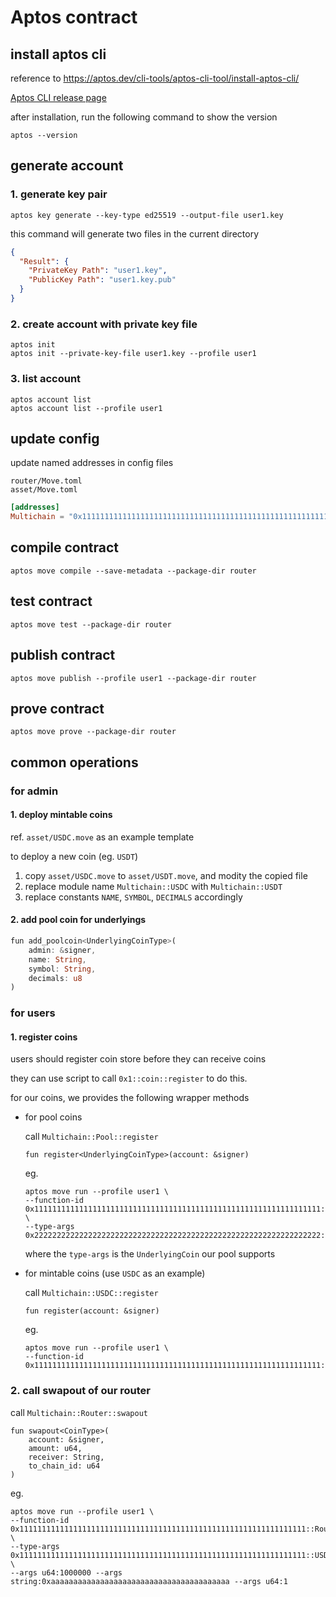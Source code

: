 # Aptos contract

## install aptos cli

reference to <https://aptos.dev/cli-tools/aptos-cli-tool/install-aptos-cli/>

[Aptos CLI release page](https://github.com/aptos-labs/aptos-core/releases?q=cli&expanded=true)

after installation, run the following command to show the version

```shell
aptos --version
```

## generate account

### 1. generate key pair

```shell
aptos key generate --key-type ed25519 --output-file user1.key
```

this command will generate two files in the current directory

```json
{
  "Result": {
    "PrivateKey Path": "user1.key",
    "PublicKey Path": "user1.key.pub"
  }
}
```

### 2. create account with private key file

```shell
aptos init
aptos init --private-key-file user1.key --profile user1
```

### 3. list account

```shell
aptos account list
aptos account list --profile user1
```

## update config

update named addresses in config files

```text
router/Move.toml
asset/Move.toml
```

```toml
[addresses]
Multichain = "0x1111111111111111111111111111111111111111111111111111111111111111"
```

## compile contract

```shell
aptos move compile --save-metadata --package-dir router
```

## test contract

```shell
aptos move test --package-dir router
```

## publish contract

```shell
aptos move publish --profile user1 --package-dir router
```

## prove contract

```shell
aptos move prove --package-dir router
```

## common operations

### for admin

#### 1. deploy mintable coins

ref. `asset/USDC.move` as an example template

to deploy a new coin (eg. `USDT`)

1. copy `asset/USDC.move` to `asset/USDT.move`, and modity the copied file
2. replace module name `Multichain::USDC` with `Multichain::USDT`
3. replace constants `NAME`, `SYMBOL`, `DECIMALS` accordingly

#### 2. add pool coin for underlyings

```rust
fun add_poolcoin<UnderlyingCoinType>(
    admin: &signer,
    name: String,
    symbol: String,
    decimals: u8
)
```

### for users

#### 1. register coins

users should register coin store before they can receive coins

they can use script to call `0x1::coin::register` to do this.

for our coins, we provides the following wrapper methods

* for pool coins

  call `Multichain::Pool::register`

  ```text
  fun register<UnderlyingCoinType>(account: &signer)
  ```

  eg.

  ```shell
  aptos move run --profile user1 \
  --function-id 0x1111111111111111111111111111111111111111111111111111111111111111::Pool::register \
  --type-args 0x2222222222222222222222222222222222222222222222222222222222222222::asset::USDC
  ```

  where the `type-args` is the `UnderlyingCoin` our pool supports

* for mintable coins (use `USDC` as an example)

  call `Multichain::USDC::register`

  ```text
  fun register(account: &signer)
  ```

  eg.

  ```shell
  aptos move run --profile user1 \
  --function-id 0x1111111111111111111111111111111111111111111111111111111111111111::USDC::register
  ```

### 2. call swapout of our router

call `Multichain::Router::swapout`

```text
fun swapout<CoinType>(
    account: &signer,
    amount: u64,
    receiver: String,
    to_chain_id: u64
)
```

eg.

```shell
aptos move run --profile user1 \
--function-id 0x1111111111111111111111111111111111111111111111111111111111111111::Router::swapout \
--type-args 0x1111111111111111111111111111111111111111111111111111111111111111::USDC::MakerDAO \
--args u64:1000000 --args string:0xaaaaaaaaaaaaaaaaaaaaaaaaaaaaaaaaaaaaaaaa --args u64:1
```
